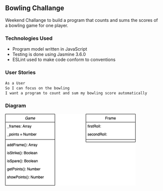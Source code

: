 ## Bowling Challange

Weekend Challange to build a program that counts and sums the scores of a bowling game for one player.

### Technologies Used

- Program model written in JavaScript
- Testing is done using Jasmine 3.6.0
- ESLint used to make code conform to conventions


### User Stories
```
As a User 
So I can focus on the bowling
I want a program to count and sum my bowling score automatically
```

### Diagram

<img src="public/images/BowlingChallenge.png">